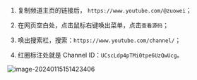 



1. 复制频道主页的链接后， `https://www.youtube.com/@zuowei`；

2. 在网页空白处，点击鼠标右键唤出菜单，点击`查看源码`；

3. 唤出搜索栏，搜索：`https://www.youtube.com/channel/`；

4. 红圈标注处就是 Channel ID：`UCscLdp4pTMi0tpe6UzQwUcg`。

![image-20240115151423406](https://cdn.jsdelivr.net/gh/StuartYang/oss@master/img/202401151515841.png)



